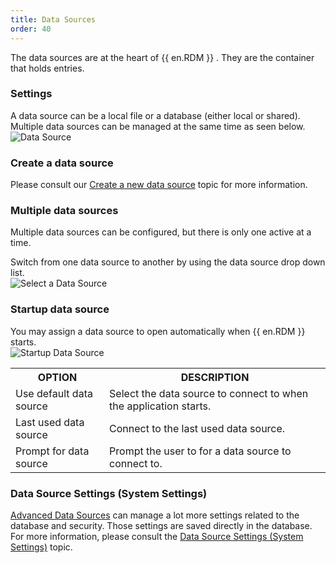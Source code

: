 ```yaml
---
title: Data Sources
order: 40
---
```

The data sources are at the heart of {{ en.RDM }} . They are the container that holds entries. 

### Settings 

A data source can be a local file or a database (either local or shared). Multiple data sources can be managed at the same time as seen below.  
![Data Source](https://webdevolutions.azureedge.net/docs/en/rdm/windows/clip11314.png) 

### Create a data source 

Please consult our [Create a new data source](/rdm/windows/data-sources/create-new-data-source/) topic for more information. 

### Multiple data sources 

Multiple data sources can be configured, but there is only one active at a time.  

Switch from one data source to another by using the data source drop down list.  
![Select a Data Source](https://webdevolutions.azureedge.net/docs/en/rdm/windows/clip11369.png) 

### Startup data source 

You may assign a data source to open automatically when {{ en.RDM }} starts.  
![Startup Data Source](https://webdevolutions.azureedge.net/docs/en/rdm/windows/clip10940.png) 

<table>
	<tr>
		<th>
OPTION 
		</th>
		<th>
DESCRIPTION 
		</th>
	</tr>
	<tr>
		<td>
Use default data source 
		</td>
		<td>
Select the data source to connect to when the application starts. 
		</td>
	</tr>
	<tr>
		<td>
Last used data source 
		</td>
		<td>
Connect to the last used data source. 
		</td>
	</tr>
	<tr>
		<td>
Prompt for data source 
		</td>
		<td>
Prompt the user to for a data source to connect to. 
		</td>
	</tr>
</table>

### Data Source Settings (System Settings) 

[Advanced Data Sources](/rdm/windows/data-sources/data-sources-types/advanced-data-sources/) can manage a lot more settings related to the database and security. Those settings are saved directly in the database. For more information, please consult the [Data Source Settings (System Settings)](/rdm/windows/commands/administration/settings/system-settings/general/) topic. 


